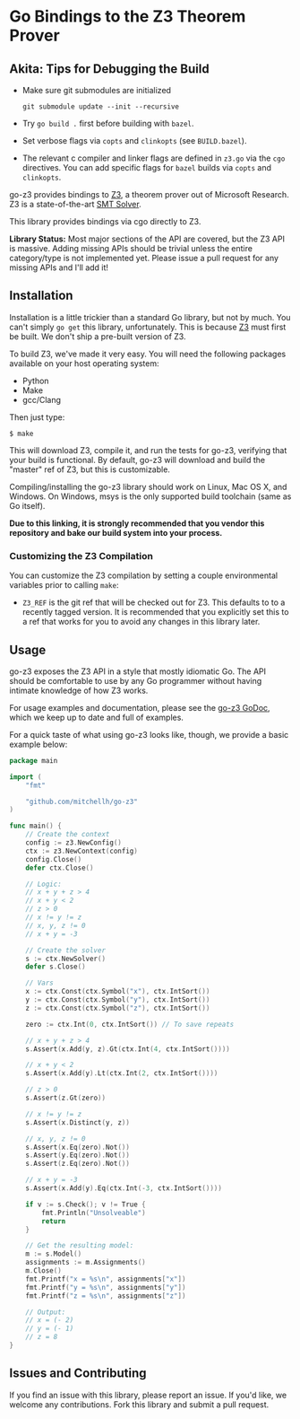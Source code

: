 # Go Bindings to the Z3 Theorem Prover

## Akita: Tips for Debugging the Build

- Make sure git submodules are initialized

    ```shell
    git submodule update --init --recursive
    ```

- Try `go build .` first before building with `bazel`.
- Set verbose flags via `copts` and `clinkopts` (see `BUILD.bazel`).
- The relevant c compiler and linker flags are defined in `z3.go` via the `cgo`
  directives. You can add specific flags for `bazel` builds via `copts` and
  `clinkopts`.

go-z3 provides bindings to [Z3](https://github.com/Z3Prover/z3), a
theorem prover out of Microsoft Research. Z3 is a state-of-the-art
[SMT Solver](https://en.wikipedia.org/wiki/Satisfiability_modulo_theories).

This library provides bindings via cgo directly to Z3.

**Library Status:** Most major sections of the API are covered, but the
Z3 API is massive. Adding missing APIs should be trivial unless the
entire category/type is not implemented yet. Please issue a pull request
for any missing APIs and I'll add it!

## Installation

Installation is a little trickier than a standard Go library, but not
by much. You can't simply `go get` this library, unfortunately. This is
because [Z3](https://github.com/Z3Prover/z3) must first be built. We
don't ship a pre-built version of Z3.

To build Z3, we've made it very easy. You will need the following packages
available on your host operating system:

* Python
* Make
* gcc/Clang

Then just type:

```
$ make
```

This will download Z3, compile it, and run the tests for go-z3,
verifying that your build is functional. By default, go-z3 will download
and build the "master" ref of Z3, but this is customizable.

Compiling/installing the go-z3 library should work on Linux, Mac OS X,
and Windows. On Windows, msys is the only supported build toolchain (same
as Go itself).

**Due to this linking, it is strongly recommended that you vendor this
repository and bake our build system into your process.**

### Customizing the Z3 Compilation

You can customize the Z3 compilation by setting a couple environmental
variables prior to calling `make`:

  * `Z3_REF` is the git ref that will be checked out for Z3. This
    defaults to to a recently tagged version. It is recommended that you
    explicitly set this to a ref that works for you to avoid any changes
    in this library later.

## Usage

go-z3 exposes the Z3 API in a style that mostly idiomatic Go. The API
should be comfortable to use by any Go programmer without having intimate
knowledge of how Z3 works.

For usage examples and documentation, please see the
[go-z3 GoDoc](http://godoc.org/github.com/mitchellh/go-z3), which
we keep up to date and full of examples.

For a quick taste of what using go-z3 looks like, though, we provide
a basic example below:

```go
package main

import (
	"fmt"

	"github.com/mitchellh/go-z3"
)

func main() {
	// Create the context
	config := z3.NewConfig()
	ctx := z3.NewContext(config)
	config.Close()
	defer ctx.Close()

	// Logic:
	// x + y + z > 4
	// x + y < 2
	// z > 0
	// x != y != z
	// x, y, z != 0
	// x + y = -3

	// Create the solver
	s := ctx.NewSolver()
	defer s.Close()

	// Vars
	x := ctx.Const(ctx.Symbol("x"), ctx.IntSort())
	y := ctx.Const(ctx.Symbol("y"), ctx.IntSort())
	z := ctx.Const(ctx.Symbol("z"), ctx.IntSort())

	zero := ctx.Int(0, ctx.IntSort()) // To save repeats

	// x + y + z > 4
	s.Assert(x.Add(y, z).Gt(ctx.Int(4, ctx.IntSort())))

	// x + y < 2
	s.Assert(x.Add(y).Lt(ctx.Int(2, ctx.IntSort())))

	// z > 0
	s.Assert(z.Gt(zero))

	// x != y != z
	s.Assert(x.Distinct(y, z))

	// x, y, z != 0
	s.Assert(x.Eq(zero).Not())
	s.Assert(y.Eq(zero).Not())
	s.Assert(z.Eq(zero).Not())

	// x + y = -3
	s.Assert(x.Add(y).Eq(ctx.Int(-3, ctx.IntSort())))

	if v := s.Check(); v != True {
		fmt.Println("Unsolveable")
		return
	}

	// Get the resulting model:
	m := s.Model()
	assignments := m.Assignments()
	m.Close()
	fmt.Printf("x = %s\n", assignments["x"])
	fmt.Printf("y = %s\n", assignments["y"])
	fmt.Printf("z = %s\n", assignments["z"])

	// Output:
	// x = (- 2)
	// y = (- 1)
	// z = 8
}
```

## Issues and Contributing

If you find an issue with this library, please report an issue. If you'd like,
we welcome any contributions. Fork this library and submit a pull request.
